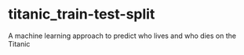 # titanic_train-test-split
A machine learning approach to predict who lives and who dies on the Titanic
